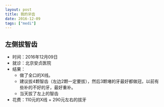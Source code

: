 ```yaml
---
layout: post
title: 我的牙齿
date: 2016-12-09
tags: ["medi"]
---
```


## 左侧拔智齿

- 时间：2016年12月09日
- 就诊：北京安贞医院
- 结果：
	- 做了全口的X线。
	- 建议拔4颗智齿（左边2颗一定要拔），然后3颗堵的牙最好都做冠，以前有些补的不好的牙，最好重补。
	- 当天拔了左上的智齿
- 花费：110元的X线 + 290元左右的拔牙
